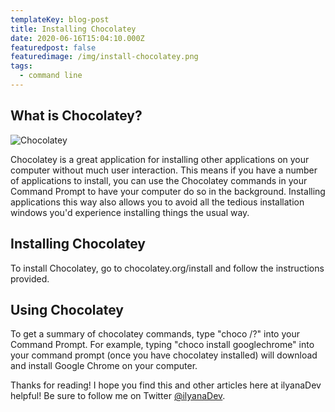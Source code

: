 ```yaml
---
templateKey: blog-post
title: Installing Chocolatey
date: 2020-06-16T15:04:10.000Z
featuredpost: false
featuredimage: /img/install-chocolatey.png
tags:
  - command line
---
```


What is Chocolatey?
--

![Chocolatey](/img/chocolatey.png "Chocolatey")

Chocolatey is a great application for installing other applications on your computer without much user interaction. This means if you have a number of applications to install, you can use the Chocolatey commands in your Command Prompt to have your computer do so in the background. Installing applications this way also allows you to avoid all the tedious installation windows you'd experience installing things the usual way.

Installing Chocolatey
--

To install Chocolatey, go to chocolatey.org/install and follow the instructions provided.

Using Chocolatey
--

To get a summary of chocolatey commands, type "choco /?" into your Command Prompt. For example, typing "choco install googlechrome" into your command prompt (once you have chocolatey installed) will download and install Google Chrome on your computer.

Thanks for reading! I hope you find this and other articles here at ilyanaDev helpful! Be sure to follow me on Twitter [@ilyanaDev](https://twitter.com/ilyanaDev).
